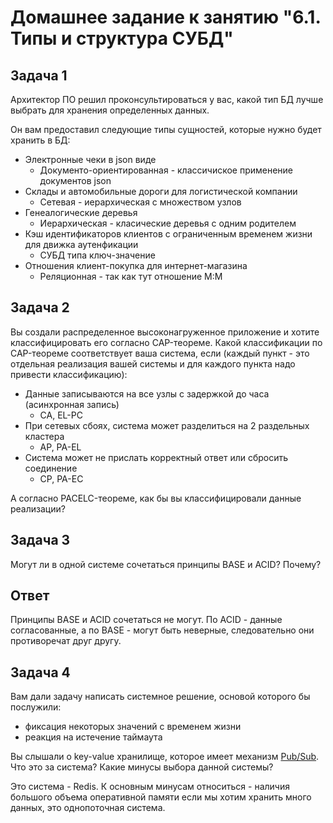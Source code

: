 # Домашнее задание к занятию "6.1. Типы и структура СУБД"

## Задача 1

Архитектор ПО решил проконсультироваться у вас, какой тип БД 
лучше выбрать для хранения определенных данных.

Он вам предоставил следующие типы сущностей, которые нужно будет хранить в БД:

- Электронные чеки в json виде
    * Документо-ориентированная - классичиское применение документов json
- Склады и автомобильные дороги для логистической компании
    * Сетевая - иерархическая с множеством узлов
- Генеалогические деревья
    * Иерархическая - класические деревья с одним родителем
- Кэш идентификаторов клиентов с ограниченным временем жизни для движка аутенфикации
    * СУБД типа ключ-значение
- Отношения клиент-покупка для интернет-магазина
    * Реляционная - так как тут отношение М:М

## Задача 2

Вы создали распределенное высоконагруженное приложение и хотите классифицировать его согласно 
CAP-теореме. Какой классификации по CAP-теореме соответствует ваша система, если 
(каждый пункт - это отдельная реализация вашей системы и для каждого пункта надо привести классификацию):

- Данные записываются на все узлы с задержкой до часа (асинхронная запись)
    * CA, EL-PC
- При сетевых сбоях, система может разделиться на 2 раздельных кластера
    * AP, PA-EL
- Система может не прислать корректный ответ или сбросить соединение
    * CP, PA-EC

А согласно PACELC-теореме, как бы вы классифицировали данные реализации?


## Задача 3

Могут ли в одной системе сочетаться принципы BASE и ACID? Почему?

## Ответ

Принципы BASE и ACID сочетаться не могут. По ACID - данные согласованные, а по BASE - могут быть неверные, следовательно они противоречат друг другу.

## Задача 4

Вам дали задачу написать системное решение, основой которого бы послужили:

- фиксация некоторых значений с временем жизни
- реакция на истечение таймаута

Вы слышали о key-value хранилище, которое имеет механизм [Pub/Sub](https://habr.com/ru/post/278237/). 
Что это за система? Какие минусы выбора данной системы?

Это система - Redis. К основным минусам относиться - наличия большого объема оперативной памяти если мы хотим хранить много данных, это однопоточная система. 